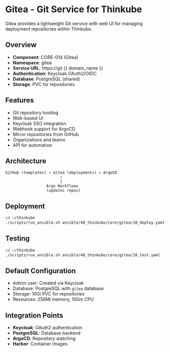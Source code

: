 # Gitea - Git Service for Thinkube

Gitea provides a lightweight Git service with web UI for managing deployment repositories within Thinkube.

## Overview

- **Component**: CORE-014 (Gitea)
- **Namespace**: gitea
- **Service URL**: https://git.{{ domain_name }}
- **Authentication**: Keycloak OAuth2/OIDC
- **Database**: PostgreSQL (shared)
- **Storage**: PVC for repositories

## Features

- Git repository hosting
- Web-based UI
- Keycloak SSO integration
- Webhook support for ArgoCD
- Mirror repositories from GitHub
- Organizations and teams
- API for automation

## Architecture

```
GitHub (templates) → Gitea (deployments) → ArgoCD
                        ↑
                        |
                  Argo Workflows
                  (updates repos)
```

## Deployment

```bash
cd ~/thinkube
./scripts/run_ansible.sh ansible/40_thinkube/core/gitea/10_deploy.yaml
```

## Testing

```bash
cd ~/thinkube
./scripts/run_ansible.sh ansible/40_thinkube/core/gitea/18_test.yaml
```

## Default Configuration

- Admin user: Created via Keycloak
- Database: PostgreSQL with `gitea` database
- Storage: 10Gi PVC for repositories
- Resources: 256Mi memory, 100m CPU

## Integration Points

- **Keycloak**: OAuth2 authentication
- **PostgreSQL**: Database backend
- **ArgoCD**: Repository watching
- **Harbor**: Container images